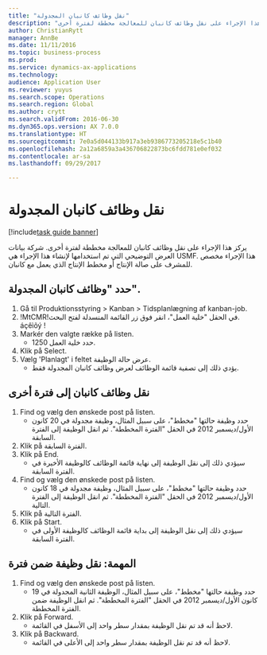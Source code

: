 ```yaml
--- 
title: "نقل وظائف كانبان المجدولة"
description: "يركز هذا الإجراء على نقل وظائف كانبان للمعالجة مخططة لفترة أخرى."
author: ChristianRytt
manager: AnnBe
ms.date: 11/11/2016
ms.topic: business-process
ms.prod: 
ms.service: dynamics-ax-applications
ms.technology: 
audience: Application User
ms.reviewer: yuyus
ms.search.scope: Operations
ms.search.region: Global
ms.author: crytt
ms.search.validFrom: 2016-06-30
ms.dyn365.ops.version: AX 7.0.0
ms.translationtype: HT
ms.sourcegitcommit: 7e0a5d044133b917a3eb9386773205218e5c1b40
ms.openlocfilehash: 2a12a6859a3a436706822873bc6fdd781e0ef032
ms.contentlocale: ar-sa
ms.lasthandoff: 09/29/2017

---
```

# <a name="move-scheduled-kanban-jobs"></a>نقل وظائف كانبان المجدولة

[!include[task guide banner](../../includes/task-guide-banner.md)]

يركز هذا الإجراء على نقل وظائف كانبان للمعالجة مخططة لفترة أخرى. شركة بيانات العرض التوضيحي التي تم استخدامها لإنشاء هذا الإجراء هي USMF. هذا الإجراء مخصص للمشرف على صالة الإنتاج‬ أو مخطط الإنتاج‬ الذي يعمل مع كانبان.


## <a name="select-scheduled-kanban-jobs"></a>حدد "وظائف كانبان المجدولة".
1. Gå til Produktionsstyring > Kanban > Tidsplanlægning af kanban-job.
2. !MtCMR!في الحقل "خلية العمل"، انقر فوق زر القائمة المنسدلة لفتح البحث. áçêìõý !
3. Markér den valgte række på listen.
    * حدد خلية العمل 1250.  
4. Klik på Select.
5. Vælg 'Planlagt' i feltet عرض حالة الوظيفة.
    * يؤدي ذلك إلى تصفية قائمة الوظائف‬ لعرض وظائف كانبان المجدولة فقط.  

## <a name="move-kanban-jobs-to-a-different-period"></a>نقل وظائف كانبان إلى فترة أخرى
1. Find og vælg den ønskede post på listen.
    * حدد وظيفة حالتها "مخطط‬"، على سبيل المثال، وظيفة مجدولة في 20 كانون الأول/ديسمبر 2012 في الحقل "الفترة المخططة". ثم انقل الوظيفة إلى الفترة السابقة.  
2. Klik på الفترة السابقة.
3. Klik på End.
    * سيؤدي ذلك إلى نقل الوظيفة إلى نهاية قائمة الوظائف كالوظيفة الأخيرة في الفترة السابقة.  
4. Find og vælg den ønskede post på listen.
    * حدد وظيفة حالتها "مخطط‬"، على سبيل المثال، وظيفة مجدولة في 18 كانون الأول/ديسمبر 2012 في الحقل "الفترة المخططة". ثم انقل الوظيفة إلى الفترة التالية.  
5. Klik på الفترة التالية.
6. Klik på Start.
    * سيؤدي ذلك إلى نقل الوظيفة إلى بداية قائمة الوظائف كالوظيفة الأولى في الفترة السابقة.  

## <a name="task-move-a-job-within-a-period"></a>المهمة: نقل وظيفة ضمن فترة
1. Find og vælg den ønskede post på listen.
    * حدد وظيفة حالتها "مخطط‬"، على سبيل المثال، الوظيفة الثانية المجدولة في 19 كانون الأول/ديسمبر 2012 في الحقل "الفترة المخططة". ثم انقل الوظيفة ضمن الفترة المخططة.  
2. Klik på Forward.
    * لاحظ أنه قد تم نقل الوظيفة بمقدار سطر واحد إلى الأسفل في القائمة.  
3. Klik på Backward.
    * لاحظ أنه قد تم نقل الوظيفة بمقدار سطر واحد إلى الأعلى في القائمة.  


